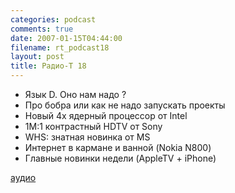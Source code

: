 ```yaml
---
categories: podcast
comments: true
date: 2007-01-15T04:44:00
filename: rt_podcast18
layout: post
title: Радио-T 18
---
```


- Язык D. Оно нам надо ?
- Про бобра или как не надо запускать проекты
- Новый 4х ядерный процессор от Intel
- 1M:1 контрастный HDTV от Sony
- WHS: знатная новинка от MS
- Интернет в кармане и ванной (Nokia N800)
- Главные новинки недели (AppleTV + iPhone)

[аудио](http://cdn.radio-t.com/rt_podcast18.mp3)
<audio src="http://cdn.radio-t.com/rt_podcast18.mp3" preload="none"></audio>

